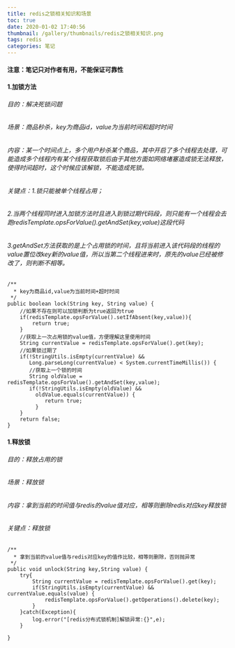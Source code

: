 ```yaml
---
title: redis之锁相关知识和场景
toc: true
date: 2020-01-02 17:40:56
thumbnail: /gallery/thumbnails/redis之锁相关知识.png
tags: redis
categories: 笔记
---
```

#### 注意：笔记只对作者有用，不能保证可靠性
<!--more-->
#### 1.加锁方法
###### 目的：解决死锁问题
###### 场景：商品秒杀，key为商品id，value为当前时间和超时时间
###### 内容：某一个时间点上，多个用户秒杀某个商品，其中开启了多个线程去处理，可能造成多个线程内有某个线程获取锁后由于其他方面如网络堵塞造成锁无法释放，使得时间超时，这个时候应该解锁，不能造成死锁。
###### 关键点：1.锁只能被单个线程占用；
###### 2.当两个线程同时进入加锁方法时且进入到锁过期代码段，则只能有一个线程会去跑redisTemplate.opsForValue().getAndSet(key,value)这段代码
###### 3.getAndSet方法获取的是上个占用锁的时间，且将当前进入该代码段的线程的value置位改key新的value值，所以当第二个线程进来时，原先的value已经被修改了，则判断不相等。
```
/**
  * key为商品id,value为当前时间+超时时间
 */
public boolean lock(String key, String value) {
    //如果不存在则可以加锁判断为true返回为true
    if(redisTemplate.opsForValue().setIfAbsent(key,value)){
        return true; 
    }
    //获取上一次占用锁的value值，方便理解这里使用时间
    String currentValue = redisTemplate.opsForValue().get(key);
    //如果锁过期了
    if(!StringUtils.isEmpty(currentValue) &&
       Long.parseLong(currentValue) < System.currentTimeMillis()) {
       //获取上一个锁的时间
       String oldValue = redisTemplate.opsForValue().getAndSet(key,value);
       if(!StringUtils.isEmpty(oldValue) &&
         oldValue.equals(currentValue)) {
            return true;
         }
    }
    return false;
}
```

#### 1.释放锁
###### 目的：释放占用的锁
###### 场景：释放锁
###### 内容：拿到当前的时间值与redis的value值对应，相等则删除redis对应key释放锁
###### 关键点：释放锁

```
/**
  * 拿到当前的value值与redis对应key的值作比较，相等则删除，否则抛异常
 */
public void unlock(String key,String value) {
    try{
        String currentValue = redisTemplate.opsForValue().get(key);
        if(StringUtils.isEmpty(currentValue) && currentValue.equals(value) {
            redisTemplate.opsForValue().getOperations().delete(key);
        }
    }catch(Exception){
        log.error("[redis分布式锁机制]解锁异常:{}",e);
    }
    
}
```